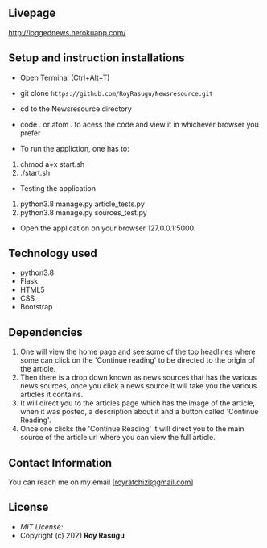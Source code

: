 ## Livepage
http://loggednews.herokuapp.com/

## Setup and instruction installations
* Open Terminal (Ctrl+Alt+T)

* git clone ```https://github.com/RoyRasugu/Newsresource.git```

* cd to the Newsresource directory

* code . or atom . to acess the code and view it in whichever browser you prefer

* To run the appliction, one has to: 
1. chmod a+x start.sh
2. ./start.sh

* Testing the application
1. python3.8 manage.py article_tests.py
2. python3.8 manage.py sources_test.py

* Open the application on your browser 127.0.0.1:5000.

## Technology used

* python3.8
* Flask
* HTML5
* CSS
* Bootstrap

## Dependencies

1. One will view the home page and see some of the top headlines where some can click on the 'Continue reading' to be directed to the origin of the article.
2. Then there is a drop down known as news sources that has the various news sources, once you click a news source it will take you the various articles it contains.
3. It will direct you to the articles page which has the image of the article, when it was posted, a description about it and a button called 'Continue Reading'.
4. Once one clicks the 'Continue Reading' it will direct you to the main source of the article url where you can view the full article.

## Contact Information

You can reach me on my email [royratchizi@gmail.com]

## License
* *MIT License:*
* Copyright (c) 2021 **Roy Rasugu**



